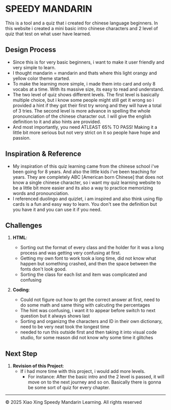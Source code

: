 <!-- Welcome to Chinese Quick Learn!

# header 1 
## 大家好
### 你好

**BOLD**

*Requirements*

- First item
- Second item
- Third item

| Levels | Score |
| ----------- | ----------- |
| Mulitple Choice | 5 |
| Spelling | 5 |
 -->

# SPEEDY MANDARIN

 This is a tool and a quiz that i created for chinese language beginners. In this website i created a mini basic intro chinese characters and 2 level of quiz that test on what user have learned. 

## Design Process

- Since this is for very basic beginners, i want to make it user friendly and very simple to learn. 
- I thought mandarin = mandarin and thats where this light orangy and yellow color theme started.
- To make the learning more simple, i made them into card and only 8 vocabs at a time. With its massive size, its easy to read and understand. 
- The two level of quiz shows different levels. The first level is basically multiple choice, but i know some people might still get it wrong so i provided a hint if they got their first try wrong and they will have a total of 3 tries. The second level is more advance in spelling the whole pronounciation of the chinese character out. I will give the english definition to it and also hints are provided. 
- And most importantly, you need ATLEAST 65% TO PASS! Making it a little bit more serious but not very strict on it so people have hope and passion. 

## Inspiration & Reference

- My inspiration of this quiz learning came from the chinese school i've been going for 8 years. And also the little kids i've been teaching for years. They are completely ABC [American born Chinese] that does not know a single chinese character, so i want my quiz learning website to be a little bit more easier and its also a way to practice memorizing words and pronounciation.
- I referenced duolingo and quizlet, i am inspired and also think using flip cards is a fun and easy way to learn. You don't see the definition but you have it and you can use it if you need. 


## Challenges

1. **HTML**:
   - Sorting out the format of every class and the holder for it was a long process and was getting very confusing at first.
   - Getting my own font to work took a long time, did not know what happen but something crashed, and then the space between the fonts don't look good.
   - Sorting the class for each list and item was complicated and confusing
   
   
2. **Coding**:
   - Could not figure out how to get the correct answer at first, need to do some math and same thing with calcuting the percentages
   - The hint was confusing, i want it to appear before switch to next question but it always shows last
   - Sorting and organizng the characters and ID in their own dictionary, need to be very neat took the longest time
   - needed to run this outside first and then taking it into visual code studio, for some reason did not know why some time it glitches

## Next Step

1. **Revision of this Project**:
   - If i had more time with this project, i would add more levels. 
      - For instance: After the basic intro and the 2 level is passed, it will move on to the next journey and so on. Basically there is gonna be some sort of quiz for every chapter.





---

© 2025 Xiao Xing Speedy Mandarin Learning. All rights reserved
